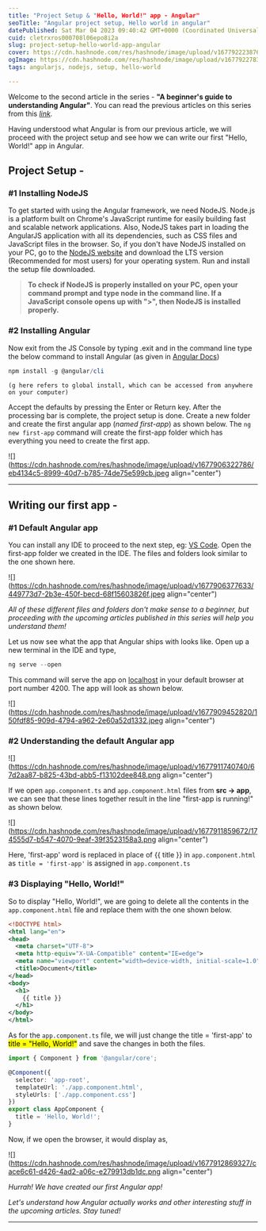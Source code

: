 ```yaml
---
title: "Project Setup & "Hello, World!" app - Angular"
seoTitle: "Angular project setup, Hello world in angular"
datePublished: Sat Mar 04 2023 09:40:42 GMT+0000 (Coordinated Universal Time)
cuid: cletrxros000708l06epo8i2a
slug: project-setup-hello-world-app-angular
cover: https://cdn.hashnode.com/res/hashnode/image/upload/v1677922238764/a9a1b436-90c8-49e2-b303-51e16e87ab14.jpeg
ogImage: https://cdn.hashnode.com/res/hashnode/image/upload/v1677922783044/06b33f0c-f398-4a04-87b8-3e049d8dd1bf.jpeg
tags: angularjs, nodejs, setup, hello-world

---
```


Welcome to the second article in the series - **"A beginner's guide to understanding Angular"**. You can read the previous articles on this series from this [*link*](https://rakshaa.hashnode.dev/series/beginner-angular)*.*

Having understood what Angular is from our previous article, we will proceed with the project setup and see how we can write our first "Hello, World!" app in Angular.

## Project Setup -

### #1 Installing NodeJS

To get started with using the Angular framework, we need NodeJS. Node.js is a platform built on Chrome's JavaScript runtime for easily building fast and scalable network applications. Also, NodeJS takes part in loading the AngularJS application with all its dependencies, such as CSS files and JavaScript files in the browser. So, if you don't have NodeJS installed on your PC, go to the [NodeJS website](https://nodejs.org/en/) and download the LTS version (Recommended for most users) for your operating system. Run and install the setup file downloaded.

> **To check if NodeJS is properly installed on your PC, open your command prompt and type node in the command line. If a JavaScript console opens up with "&gt;", then NodeJS is installed properly.**

### #2 Installing Angular

Now exit from the JS Console by typing .exit and in the command line type the below command to install Angular (as given in [Angular Docs](https://angular.io/guide/setup-local))

```powershell
npm install -g @angular/cli
```

`(g here refers to global install, which can be accessed from anywhere on your computer)`

Accept the defaults by pressing the Enter or Return key. After the processing bar is complete, the project setup is done. Create a new folder and create the first angular app (*named first-app*) as shown below. The `ng new first-app` command will create the first-app folder which has everything you need to create the first app.

![](https://cdn.hashnode.com/res/hashnode/image/upload/v1677906322786/eb4134c5-8999-40d7-b785-74de75e599cb.jpeg align="center")

---

## Writing our first app -

### #1 Default Angular app

You can install any IDE to proceed to the next step, eg: [VS Code](https://code.visualstudio.com/download). Open the first-app folder we created in the IDE. The files and folders look similar to the one shown here.

![](https://cdn.hashnode.com/res/hashnode/image/upload/v1677906377633/449773d7-2b3e-450f-becd-68f15603826f.jpeg align="center")

*All of these different files and folders don't make sense to a beginner, but proceeding with the upcoming articles published in this series will help you understand them!*

Let us now see what the app that Angular ships with looks like. Open up a new terminal in the IDE and type,

```powershell
ng serve --open
```

This command will serve the app on [localhost](https://en.wikipedia.org/wiki/Localhost#:~:text=In%20computer%20networking%2C%20localhost%20is,via%20the%20loopback%20network%20interface.) in your default browser at port number 4200. The app will look as shown below.

![](https://cdn.hashnode.com/res/hashnode/image/upload/v1677909452820/150fdf85-909d-4794-a962-2e60a52d1332.jpeg align="center")

### #2 Understanding the default Angular app

![](https://cdn.hashnode.com/res/hashnode/image/upload/v1677911740740/67d2aa87-b825-43bd-abb5-f13102dee848.png align="center")

If we open `app.component.ts` and `app.component.html` files from **src -&gt; app**, we can see that these lines together result in the line "first-app is running!" as shown below.

![](https://cdn.hashnode.com/res/hashnode/image/upload/v1677911859672/174555d7-b547-4070-9eaf-39f3523158a3.png align="center")

Here, 'first-app' word is replaced in place of {{ title }} in `app.component.html` as `title = 'first-app'` is assigned in `app.component.ts`

### #3 Displaying "Hello, World!"

So to display "Hello, World!", we are going to delete all the contents in the `app.component.html` file and replace them with the one shown below.

```xml
<!DOCTYPE html>
<html lang="en">
<head>
  <meta charset="UTF-8">
  <meta http-equiv="X-UA-Compatible" content="IE=edge">
  <meta name="viewport" content="width=device-width, initial-scale=1.0">
  <title>Document</title>
</head>
<body>
  <h1>
    {{ title }}
  </h1>
</body>
</html>
```

As for the `app.component.ts` file, we will just change the title = 'first-app' to <mark>title = "Hello, World!"</mark> and save the changes in both the files.

```typescript
import { Component } from '@angular/core';

@Component({
  selector: 'app-root',
  templateUrl: './app.component.html',
  styleUrls: ['./app.component.css']
})
export class AppComponent {
  title = 'Hello, World!';
}
```

Now, if we open the browser, it would display as,

![](https://cdn.hashnode.com/res/hashnode/image/upload/v1677912869327/cace6c61-d426-4ad2-a06c-e279913db1dc.png align="center")

*Hurrah! We have created our first Angular app!*

*Let's understand how Angular actually works and other interesting stuff in the upcoming articles. Stay tuned!*

---
